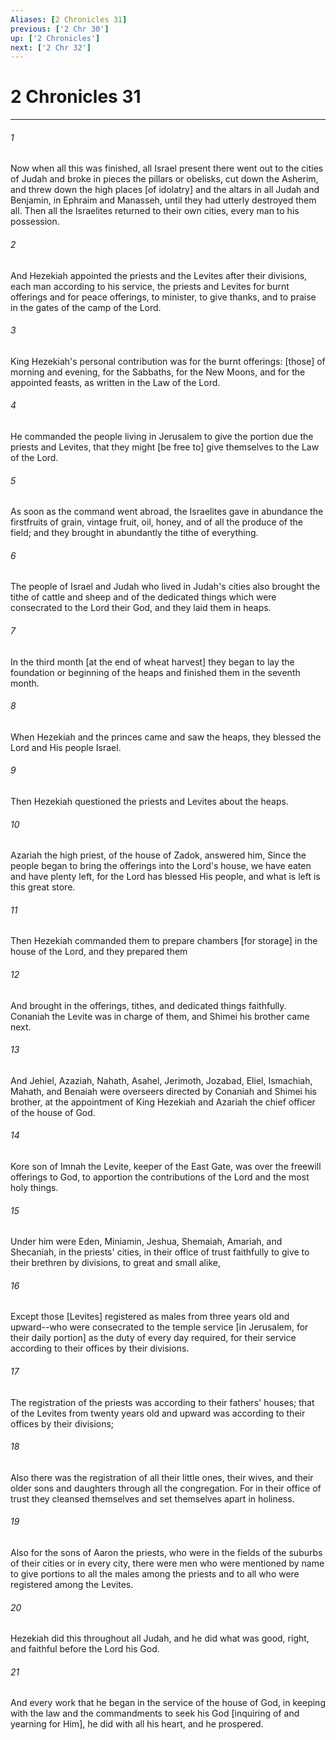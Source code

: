 ```yaml
---
Aliases: [2 Chronicles 31]
previous: ['2 Chr 30']
up: ['2 Chronicles']
next: ['2 Chr 32']
---
```

# 2 Chronicles 31

***














###### 1 






Now when all this was finished, all Israel present there went out to the cities of Judah and broke in pieces the pillars or obelisks, cut down the Asherim, and threw down the high places [of idolatry] and the altars in all Judah and Benjamin, in Ephraim and Manasseh, until they had utterly destroyed them all. Then all the Israelites returned to their own cities, every man to his possession. 













###### 2 






And Hezekiah appointed the priests and the Levites after their divisions, each man according to his service, the priests and Levites for burnt offerings and for peace offerings, to minister, to give thanks, and to praise in the gates of the camp of the Lord. 













###### 3 






King Hezekiah's personal contribution was for the burnt offerings: [those] of morning and evening, for the Sabbaths, for the New Moons, and for the appointed feasts, as written in the Law of the Lord. 













###### 4 






He commanded the people living in Jerusalem to give the portion due the priests and Levites, that they might [be free to] give themselves to the Law of the Lord. 













###### 5 






As soon as the command went abroad, the Israelites gave in abundance the firstfruits of grain, vintage fruit, oil, honey, and of all the produce of the field; and they brought in abundantly the tithe of everything. 













###### 6 






The people of Israel and Judah who lived in Judah's cities also brought the tithe of cattle and sheep and of the dedicated things which were consecrated to the Lord their God, and they laid them in heaps. 













###### 7 






In the third month [at the end of wheat harvest] they began to lay the foundation or beginning of the heaps and finished them in the seventh month. 













###### 8 






When Hezekiah and the princes came and saw the heaps, they blessed the Lord and His people Israel. 













###### 9 






Then Hezekiah questioned the priests and Levites about the heaps. 













###### 10 






Azariah the high priest, of the house of Zadok, answered him, Since the people began to bring the offerings into the Lord's house, we have eaten and have plenty left, for the Lord has blessed His people, and what is left is this great store. 













###### 11 






Then Hezekiah commanded them to prepare chambers [for storage] in the house of the Lord, and they prepared them 













###### 12 






And brought in the offerings, tithes, and dedicated things faithfully. Conaniah the Levite was in charge of them, and Shimei his brother came next. 













###### 13 






And Jehiel, Azaziah, Nahath, Asahel, Jerimoth, Jozabad, Eliel, Ismachiah, Mahath, and Benaiah were overseers directed by Conaniah and Shimei his brother, at the appointment of King Hezekiah and Azariah the chief officer of the house of God. 













###### 14 






Kore son of Imnah the Levite, keeper of the East Gate, was over the freewill offerings to God, to apportion the contributions of the Lord and the most holy things. 













###### 15 






Under him were Eden, Miniamin, Jeshua, Shemaiah, Amariah, and Shecaniah, in the priests' cities, in their office of trust faithfully to give to their brethren by divisions, to great and small alike, 













###### 16 






Except those [Levites] registered as males from three years old and upward--who were consecrated to the temple service [in Jerusalem, for their daily portion] as the duty of every day required, for their service according to their offices by their divisions. 













###### 17 






The registration of the priests was according to their fathers' houses; that of the Levites from twenty years old and upward was according to their offices by their divisions; 













###### 18 






Also there was the registration of all their little ones, their wives, and their older sons and daughters through all the congregation. For in their office of trust they cleansed themselves and set themselves apart in holiness. 













###### 19 






Also for the sons of Aaron the priests, who were in the fields of the suburbs of their cities or in every city, there were men who were mentioned by name to give portions to all the males among the priests and to all who were registered among the Levites. 













###### 20 






Hezekiah did this throughout all Judah, and he did what was good, right, and faithful before the Lord his God. 













###### 21 






And every work that he began in the service of the house of God, in keeping with the law and the commandments to seek his God [inquiring of and yearning for Him], he did with all his heart, and he prospered.
